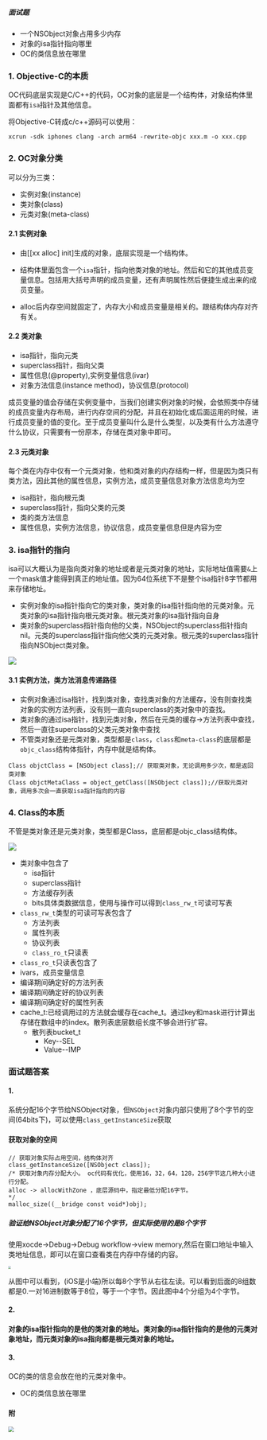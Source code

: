 

##### 面试题

- 一个NSObject对象占用多少内存	
- 对象的isa指针指向哪里
- OC的类信息放在哪里



### 1. Objective-C的本质

OC代码底层实现是C/C++的代码，OC对象的底层是一个结构体，对象结构体里面都有`isa`指针及其他信息。

将Objective-C转成c/c++源码可以使用：

```
xcrun -sdk iphones clang -arch arm64 -rewrite-objc xxx.m -o xxx.cpp
```



### 2. OC对象分类

可以分为三类：

- 实例对象(instance)
- 类对象(class)
- 元类对象(meta-class)

#### 2.1 实例对象

- 由[[xx alloc] init]生成的对象，底层实现是一个结构体。

- 结构体里面包含一个`isa`指针，指向他类对象的地址。然后和它的其他成员变量信息。包括用大括号声明的成员变量，还有声明属性然后便捷生成出来的成员变量。

- alloc后内存空间就固定了，内存大小和成员变量是相关的。跟结构体内存对齐有关。

#### 2.2 类对象

- isa指针，指向元类
- superclass指针，指向父类
- 属性信息(@property),实例变量信息(ivar)
- 对象方法信息(instance method)，协议信息(protocol)

成员变量的值会存储在实例变量中，当我们创建实例对象的时候，会依照类中存储的成员变量内存布局，进行内存空间的分配，并且在初始化或后面运用的时候，进行成员变量的值的变化。至于成员变量叫什么是什么类型，以及类有什么方法遵守什么协议，只需要有一份原本，存储在类对象中即可。

#### 2.3 元类对象

每个类在内存中仅有一个元类对象，他和类对象的内存结构一样，但是因为类只有类方法，因此其他的属性信息，实例方法，成员变量信息对象方法信息均为空

- isa指针，指向根元类
- superclass指针，指向父类的元类
- 类的类方法信息
- 属性信息，实例方法信息，协议信息，成员变量信息但是内容为空



### 3. isa指针的指向

isa可以大概认为是指向类对象的地址或者是元类对象的地址，实际地址值需要`&`上一个mask值才能得到真正的地址值。因为64位系统下不是整个isa指针8字节都用来存储地址。

- 实例对象的isa指针指向它的类对象，类对象的isa指针指向他的元类对象。元类对象的isa指针指向根元类对象。根元类对象的isa指针指向自身
- 类对象的superclass指针指向他的父类，NSObject的superclass指针指向nil。元类的superclass指针指向他父类的元类对象。根元类的superclass指针指向NSObject类对象。

![](../images/2/isa指针指向.awebp)

#### 3.1 实例方法，类方法消息传递路径

- 实例对象通过isa指针，找到类对象，查找类对象的方法缓存，没有则查找类对象的实例方法列表，没有则一直向superclass的类对象中的查找。
- 类对象的通过isa指针，找到元类对象，然后在元类的缓存->方法列表中查找，然后一直往superclass的父类元类对象中查找
- 不管类对象还是元类对象，类型都是`class`，`class`和`meta-class`的底层都是`objc_class`结构体指针，内存中就是结构体。

```objc
Class objctClass = [NSObject class];// 获取类对象，无论调用多少次，都是返回类对象
Class objctMetaClass = object_getClass([NSObject class]);//获取元类对象，调用多次会一直获取isa指针指向的内容
```



### 4. Class的本质

不管是类对象还是元类对象，类型都是Class，底层都是objc_class结构体。

![](../images/2/objc_class结构.awebp)



- 类对象中包含了
  - isa指针
  - superclass指针
  - 方法缓存列表
  - bits具体类数据信息，使用与操作可以得到`class_rw_t`可读可写表
- `class_rw_t`类型的可读可写表包含了
  - 方法列表
  - 属性列表
  - 协议列表
  - `class_ro_t`只读表
-  `class_ro_t`只读表包含了
  - ivars，成员变量信息
  - 编译期间确定好的方法列表
  - 编译期间确定好的协议列表
  - 编译期间确定好的属性列表
- cache_t:已经调用过的方法就会缓存在cache_t。通过key和mask进行计算出存储在数组中的index。散列表底层数组长度不够会进行扩容。
  - 散列表bucket_t
    - Key--SEL
    - Value--IMP

### 面试题答案

#### 1. 

系统分配16个字节给NSObject对象，但`NSObject`对象内部只使用了8个字节的空间(64bits下)，可以使用`class_getInstanceSize`获取

#### 获取对象的空间

```objc
// 获取对象实际占用空间，结构体对齐
class_getInstanceSize([NSObject class]);
/* 获取对象内存分配大小。 oc代码有优化，使用16，32，64，128，256字节这几种大小进行分配。
alloc -> allocWithZone ，底层源码中，指定最低分配16字节。
*/
malloc_size((__bridge const void*)obj);

```

##### 验证给NSObject对象分配了16个字节，但实际使用的是8个字节

使用xocde->Debug->Debug workflow->view memory,然后在窗口地址中输入类地址信息，即可以在窗口查看类在内存中存储的内容。

<img src="../images/2/查看内存地址内容.jpg" style="zoom:33%;" />

从图中可以看到，(iOS是小端)所以每8个字节从右往左读。可以看到后面的8组数都是0.一对16进制数等于8位，等于一个字节。因此图中4个分组为4个字节。



#### 2. 

#### 对象的isa指针指向的是他的类对象的地址。类对象的isa指针指向的是他的元类对象地址，而元类对象的isa指向都是根元类对象的地址。

#### 3.

OC的类的信息会放在他的元类对象中。

- OC的类信息放在哪里



#### 附

<img src="../images/2/lldb指令打印内存.awebp" style="zoom: 67%;" />



